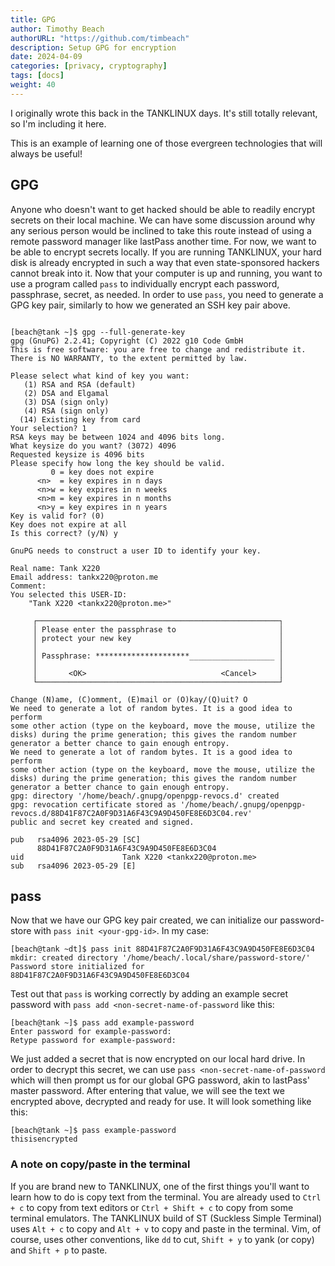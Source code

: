 ```yaml
---
title: GPG
author: Timothy Beach
authorURL: "https://github.com/timbeach"
description: Setup GPG for encryption
date: 2024-04-09
categories: [privacy, cryptography]
tags: [docs]
weight: 40
---
```


I originally wrote this back in the TANKLINUX days. It's still totally relevant, so I'm including it here. 

This is an example of learning one of those evergreen technologies that will always be useful!

## GPG

Anyone who doesn't want to get hacked should be able to readily encrypt secrets on their local machine. We can have some discussion around why any serious person would be inclined to take this route instead of using a remote password manager like lastPass another time. For now, we want to be able to encrypt secrets locally. If you are running TANKLINUX, your hard disk is already encrypted in such a way that even state-sponsored hackers cannot break into it. Now that your computer is up and running, you want to use a program called `pass` to individually encrypt each password, passphrase, secret, as needed.
In order to use `pass`, you need to generate a GPG key pair, similarly to how we generated an SSH key pair above.

``` Shell

[beach@tank ~]$ gpg --full-generate-key
gpg (GnuPG) 2.2.41; Copyright (C) 2022 g10 Code GmbH
This is free software: you are free to change and redistribute it.
There is NO WARRANTY, to the extent permitted by law.

Please select what kind of key you want:
   (1) RSA and RSA (default)
   (2) DSA and Elgamal
   (3) DSA (sign only)
   (4) RSA (sign only)
  (14) Existing key from card
Your selection? 1
RSA keys may be between 1024 and 4096 bits long.
What keysize do you want? (3072) 4096
Requested keysize is 4096 bits
Please specify how long the key should be valid.
         0 = key does not expire
      <n>  = key expires in n days
      <n>w = key expires in n weeks
      <n>m = key expires in n months
      <n>y = key expires in n years
Key is valid for? (0)
Key does not expire at all
Is this correct? (y/N) y

GnuPG needs to construct a user ID to identify your key.

Real name: Tank X220
Email address: tankx220@proton.me
Comment:
You selected this USER-ID:
    "Tank X220 <tankx220@proton.me>"

     ┌──────────────────────────────────────────────────────┐
     │ Please enter the passphrase to                       │
     │ protect your new key                                 │
     │                                                      │
     │ Passphrase: *********************___________________ │
     │                                                      │
     │       <OK>                              <Cancel>     │
     └──────────────────────────────────────────────────────┘

Change (N)ame, (C)omment, (E)mail or (O)kay/(Q)uit? O
We need to generate a lot of random bytes. It is a good idea to perform
some other action (type on the keyboard, move the mouse, utilize the
disks) during the prime generation; this gives the random number
generator a better chance to gain enough entropy.
We need to generate a lot of random bytes. It is a good idea to perform
some other action (type on the keyboard, move the mouse, utilize the
disks) during the prime generation; this gives the random number
generator a better chance to gain enough entropy.
gpg: directory '/home/beach/.gnupg/openpgp-revocs.d' created
gpg: revocation certificate stored as '/home/beach/.gnupg/openpgp-revocs.d/88D41F87C2A0F9D31A6F43C9A9D450FE8E6D3C04.rev'
public and secret key created and signed.

pub   rsa4096 2023-05-29 [SC]
      88D41F87C2A0F9D31A6F43C9A9D450FE8E6D3C04
uid                      Tank X220 <tankx220@proton.me>
sub   rsa4096 2023-05-29 [E]
```

## pass

Now that we have our GPG key pair created, we can initialize our password-store with `pass init <your-gpg-id>`.
In my case:
``` Shell
[beach@tank ~dt]$ pass init 88D41F87C2A0F9D31A6F43C9A9D450FE8E6D3C04
mkdir: created directory '/home/beach/.local/share/password-store/'
Password store initialized for 88D41F87C2A0F9D31A6F43C9A9D450FE8E6D3C04
```

Test out that `pass` is working correctly by adding an example secret password with `pass add <non-secret-name-of-password` like this:
``` Shell
[beach@tank ~]$ pass add example-password
Enter password for example-password:
Retype password for example-password:
```
We just added a secret that is now encrypted on our local hard drive. In order to decrypt this secret, we can use `pass <non-secret-name-of-password` which will then prompt us for our global GPG password, akin to lastPass' master password. After entering that value, we will see the text we encrypted above, decrypted and ready for use. It will look something like this:
``` Shell
[beach@tank ~]$ pass example-password
thisisencrypted
```

### A note on copy/paste in the terminal

If you are brand new to TANKLINUX, one of the first things you'll want to learn how to do is copy text from the terminal. You are already used to `Ctrl + c` to copy from text editors or `Ctrl + Shift + c` to copy from some terminal emulators. The TANKLINUX build of ST (Suckless Simple Terminal) uses `Alt + c` to copy and `Alt + v` to copy and paste in the terminal. Vim, of course, uses other conventions, like `dd` to cut, `Shift + y` to yank (or copy) and `Shift + p` to paste.
